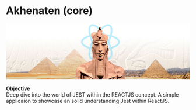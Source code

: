 # Akhenaten (core)  
![Akhenaten](index-akhenaten.jpg)  
  
**Objective**   
Deep dive into the world of JEST within the REACTJS concept. A simple applicaion to showcase an solid understanding Jest within ReactJS.